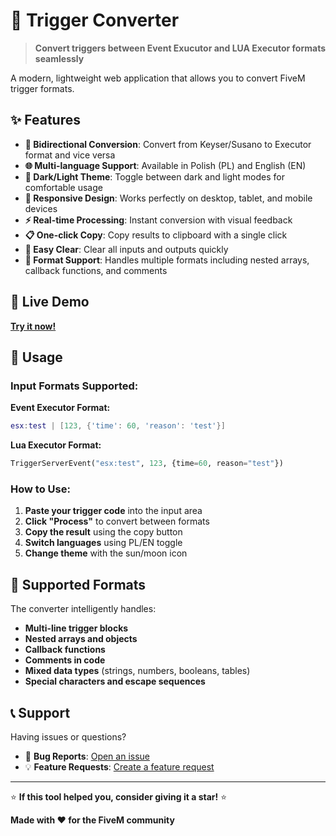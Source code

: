 # 🔄 Trigger Converter

> **Convert triggers between Event Exucutor and LUA Executor formats seamlessly**

A modern, lightweight web application that allows you to convert FiveM trigger formats.

## ✨ Features

- **🔀 Bidirectional Conversion**: Convert from Keyser/Susano to Executor format and vice versa
- **🌐 Multi-language Support**: Available in Polish (PL) and English (EN)
- **🌙 Dark/Light Theme**: Toggle between dark and light modes for comfortable usage
- **📱 Responsive Design**: Works perfectly on desktop, tablet, and mobile devices
- **⚡ Real-time Processing**: Instant conversion with visual feedback
- **📋 One-click Copy**: Copy results to clipboard with a single click
- **🧹 Easy Clear**: Clear all inputs and outputs quickly
- **🔧 Format Support**: Handles multiple formats including nested arrays, callback functions, and comments

## 🚀 Live Demo

**[Try it now!](https://sigmawiktorek.github.io/trigger-converter)**

## 📖 Usage

### Input Formats Supported:

**Event Executor Format:**
```lua
esx:test | [123, {'time': 60, 'reason': 'test'}]
```

**Lua Executor Format:**
```python
TriggerServerEvent("esx:test", 123, {time=60, reason="test"})
```

### How to Use:

1. **Paste your trigger code** into the input area
2. **Click "Process"** to convert between formats
3. **Copy the result** using the copy button
4. **Switch languages** using PL/EN toggle
5. **Change theme** with the sun/moon icon


## 🎯 Supported Formats

The converter intelligently handles:

- **Multi-line trigger blocks**
- **Nested arrays and objects**
- **Callback functions**
- **Comments in code**
- **Mixed data types** (strings, numbers, booleans, tables)
- **Special characters and escape sequences**

## 📞 Support

Having issues or questions?

- 🐛 **Bug Reports**: [Open an issue](https://github.com/sigmawiktorek/trigger-converter/issues)
- 💡 **Feature Requests**: [Create a feature request](https://github.com/sigmawiktorek/trigger-converter/issues)

---

⭐ **If this tool helped you, consider giving it a star!** ⭐

**Made with ❤️ for the FiveM community**
